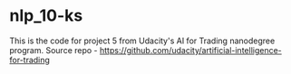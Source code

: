 # nlp_10-ks
This is the code for project 5 from Udacity's AI for Trading nanodegree program.
Source repo - https://github.com/udacity/artificial-intelligence-for-trading
